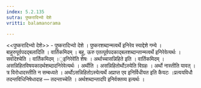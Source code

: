 ```yaml
---
index: 5.2.135
sutra: पुष्करादिभ्यो देशे
vritti: balamanorama

---
```

<<पुष्करादिभ्यो देशे>> - पुष्करादिभ्यो देशे । पुष्करशब्दान्मत्वर्थे इनिरेव स्याद्देशे गम्ये ।बाहुरुपूर्वपदद्बलादिति । वार्तिकमिदम् । बहु, ऊरु एतत्पूर्वपदकाद्बलशब्दान्तान्मत्वर्थे इनिरेवेत्यर्थः । सर्वादेश्चेति । वार्तिकमिदम् ।॒इनिरेवे॑ति शेषः । अर्थाच्चासन्निहिते इति । वार्तिकमिदम् । असन्निहितविषयकादर्थशब्दादनिरेवेत्यर्थः । अर्थीति । असन्निहितोर्थोऽस्येति विग्रहः । अर्थो नास्तीति यावत् । त्र विरोधादस्तीति न सम्बध्यते । अर्थोऽसन्निहितोऽस्येत्यर्थे अप्राप्त एव इनिर्विधीयत इति कैयटः ।प्रत्ययविधौ तदन्तविधिनिषेधादाह — तदन्ताच्चेति । अर्थशब्दान्तादपि इनिर्वक्तव्य इत्यर्थः । 
